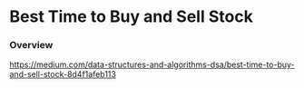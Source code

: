 # Best Time to Buy and Sell Stock

### Overview

https://medium.com/data-structures-and-algorithms-dsa/best-time-to-buy-and-sell-stock-8d4f1afeb113
